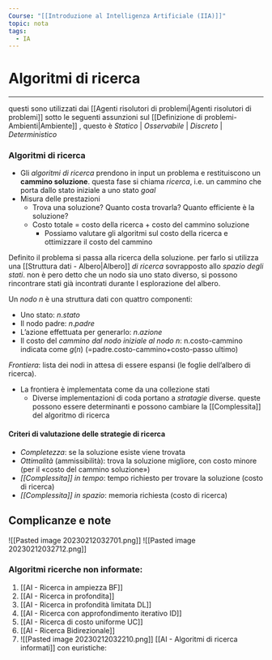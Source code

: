 ```yaml
---
Course: "[[Introduzione al Intelligenza Artificiale (IIA)]]"
topic: nota
tags:
  - IA
---
```


# Algoritmi di ricerca
---
questi sono utilizzati dai [[Agenti risolutori di problemi|Agenti risolutori di problemi]] sotto le seguenti  assunzioni sul [[Definizione di problemi-Ambienti|Ambiente]] , questo è
            _Statico_ | _Osservabile_ | _Discreto_ | _Deterministico_

### Algoritmi di ricerca
- Gli _algoritmi di ricerca_ prendono in input un problema e restituiscono un __cammino soluzione__. questa fase si chiama _ricerca_, i.e. un cammino che porta dallo stato iniziale a uno stato _goal_ 
- Misura delle prestazioni 
	- Trova una soluzione? Quanto costa trovarla? Quanto efficiente è la soluzione? 
	- Costo totale = costo della ricerca + costo del cammino soluzione
		- Possiamo valutare gli algoritmi sul costo della ricerca e ottimizzare il costo del cammino


Definito il problema si passa alla ricerca della soluzione. per farlo si utilizza una [[Struttura dati - Albero|Albero]] _di ricerca_ sovrapposto allo _spazio degli stati_. non è pero detto che un nodo sia uno stato diverso, si possono rincontrare stati già incontrati durante l esplorazione del albero.

Un _nodo_ $n$ è una struttura dati con quattro componenti: 
- Uno stato: $n.stato$ 
- Il nodo padre: $n.padre$
- L’azione effettuata per generarlo: $n.azione$ 
- Il costo del _cammino dal nodo iniziale al nodo_ $n$: n.costo-cammino indicata come $g(n)$ (=padre.costo-cammino+costo-passo ultimo)

 _Frontiera_: lista dei nodi in attesa di essere espansi (le foglie dell’albero di ricerca).  
- La frontiera è implementata come da una collezione stati
	- Diverse implementazioni di coda portano a _stratagie_ diverse. queste possono essere determinanti e possono cambiare la [[Complessita]] del algoritmo di ricerca  


#### Criteri di valutazione delle strategie di ricerca
- _Completezza_: se la soluzione esiste viene trovata 
- _Ottimalità_ (ammissibilità): trova la soluzione migliore, con costo minore (per il «costo del cammino soluzione») 
- _[[Complessita]] in tempo_: tempo richiesto per trovare la soluzione (costo di ricerca)
- _[[Complessita]] in spazio_: memoria richiesta (costo di ricerca)



## Complicanze  e note
![[Pasted image 20230212032701.png]]
![[Pasted image 20230212032712.png]]



### Algoritmi ricerche non informate:
1. [[AI - Ricerca in ampiezza BF]]
2. [[AI - Ricerca in profondita]] 
3. [[AI - Ricerca in profondità limitata DL]] 
4. [[AI - Ricerca con approfondimento iterativo ID]] 
5. [[AI - Ricerca di costo uniforme UC]]
6. [[AI - Ricerca Bidirezionale]]
7. ![[Pasted image 20230212032210.png]]
[[AI - Algoritmi di ricerca informati]] con euristiche:

